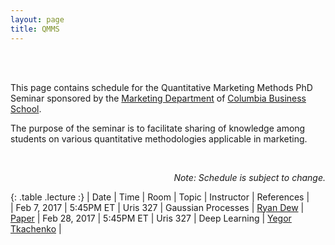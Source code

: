 ```yaml
---
layout: page
title: QMMS
---
```


<br>
<br>

This page contains schedule for the Quantitative Marketing Methods PhD Seminar sponsored by the [Marketing Department](http://www8.gsb.columbia.edu/faculty-research/divisions/marketing) of [Columbia Business School](http://www8.gsb.columbia.edu/).

The purpose of the seminar is to facilitate sharing of knowledge among students on various quantitative methodologies applicable in marketing.

<br>

<p class="message" align="right">
  <i>Note: Schedule is subject to change. </i>
</p>

<style>
.lecture tr:last-child {
  color: green;
}
.lecture tr:first-child {
  font-weight: bold;
}
</style>

{: .table  .lecture :}
| Date         | Time      | Room     | Topic              | Instructor | References |                           
| Feb 7, 2017  | 5:45PM ET | Uris 327 | Gaussian Processes | [Ryan Dew](http://www.rtdew.com/) | [Paper](http://doi.org/10.1098/rsta.2011.0550)
| Feb 28, 2017 | 5:45PM ET | Uris 327 | Deep Learning      | [Yegor Tkachenko](http://www.yegortkachenko.com/) |



